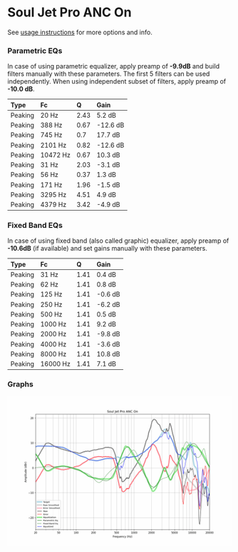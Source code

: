 # Soul Jet Pro ANC On
See [usage instructions](https://github.com/jaakkopasanen/AutoEq#usage) for more options and info.

### Parametric EQs
In case of using parametric equalizer, apply preamp of **-9.9dB** and build filters manually
with these parameters. The first 5 filters can be used independently.
When using independent subset of filters, apply preamp of **-10.0 dB**.

| Type    | Fc       |    Q | Gain     |
|:--------|:---------|:-----|:---------|
| Peaking | 20 Hz    | 2.43 | 5.2 dB   |
| Peaking | 388 Hz   | 0.67 | -12.6 dB |
| Peaking | 745 Hz   | 0.7  | 17.7 dB  |
| Peaking | 2101 Hz  | 0.82 | -12.6 dB |
| Peaking | 10472 Hz | 0.67 | 10.3 dB  |
| Peaking | 31 Hz    | 2.03 | -3.1 dB  |
| Peaking | 56 Hz    | 0.37 | 1.3 dB   |
| Peaking | 171 Hz   | 1.96 | -1.5 dB  |
| Peaking | 3295 Hz  | 4.51 | 4.9 dB   |
| Peaking | 4379 Hz  | 3.42 | -4.9 dB  |

### Fixed Band EQs
In case of using fixed band (also called graphic) equalizer, apply preamp of **-10.6dB**
(if available) and set gains manually with these parameters.

| Type    | Fc       |    Q | Gain    |
|:--------|:---------|:-----|:--------|
| Peaking | 31 Hz    | 1.41 | 0.4 dB  |
| Peaking | 62 Hz    | 1.41 | 0.8 dB  |
| Peaking | 125 Hz   | 1.41 | -0.6 dB |
| Peaking | 250 Hz   | 1.41 | -6.2 dB |
| Peaking | 500 Hz   | 1.41 | 0.5 dB  |
| Peaking | 1000 Hz  | 1.41 | 9.2 dB  |
| Peaking | 2000 Hz  | 1.41 | -9.8 dB |
| Peaking | 4000 Hz  | 1.41 | -3.6 dB |
| Peaking | 8000 Hz  | 1.41 | 10.8 dB |
| Peaking | 16000 Hz | 1.41 | 7.1 dB  |

### Graphs
![](./Soul%20Jet%20Pro%20ANC%20On.png)